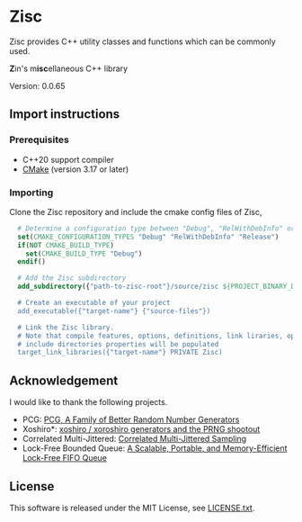 # Zisc #

Zisc provides C++ utility classes and functions which can be commonly used.

**Z**in's m**isc**ellaneous C++ library

Version: 0.0.65

## Import instructions ##

### Prerequisites ###

* C++20 support compiler
* [CMake](https://cmake.org/) (version 3.17 or later)

### Importing ###

Clone the Zisc repository and include the cmake config files of Zisc,

```cmake
  # Determine a configuration type between "Debug", "RelWithDebInfo" or "Release"
  set(CMAKE_CONFIGURATION_TYPES "Debug" "RelWithDebInfo" "Release")
  if(NOT CMAKE_BUILD_TYPE)
    set(CMAKE_BUILD_TYPE "Debug")
  endif()

  # Add the Zisc subdirectory
  add_subdirectory({"path-to-zisc-root"}/source/zisc ${PROJECT_BINARY_DIR}/Zisc)

  # Create an executable of your project
  add_executable({"target-name"} {"source-files"})

  # Link the Zisc library.
  # Note that compile features, options, definitions, link liraries, options and
  # include directories properties will be populated
  target_link_libraries({"target-name"} PRIVATE Zisc)
```

## Acknowledgement ##

I would like to thank the following projects.

* PCG: [PCG, A Family of Better Random Number Generators](http://www.pcg-random.org/)
* Xoshiro\*: [xoshiro / xoroshiro generators and the PRNG shootout](http://xoshiro.di.unimi.it/)
* Correlated Multi-Jittered: [Correlated Multi-Jittered Sampling](https://graphics.pixar.com/library/MultiJitteredSampling/paper.pdf)
* Lock-Free Bounded Queue: [A Scalable, Portable, and Memory-Efficient Lock-Free FIFO Queue](https://arxiv.org/abs/1908.04511)

## License ##

This software is released under the MIT License,
see [LICENSE.txt](LICENSE.txt).
